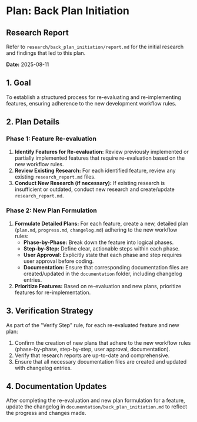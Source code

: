 # Plan: Back Plan Initiation

## Research Report
Refer to `research/back_plan_initiation/report.md` for the initial research and findings that led to this plan.

**Date:** 2025-08-11

## 1. Goal

To establish a structured process for re-evaluating and re-implementing features, ensuring adherence to the new development workflow rules.

## 2. Plan Details

### Phase 1: Feature Re-evaluation

1.  **Identify Features for Re-evaluation:** Review previously implemented or partially implemented features that require re-evaluation based on the new workflow rules.
2.  **Review Existing Research:** For each identified feature, review any existing `research_report.md` files.
3.  **Conduct New Research (if necessary):** If existing research is insufficient or outdated, conduct new research and create/update `research_report.md`.

### Phase 2: New Plan Formulation

1.  **Formulate Detailed Plans:** For each feature, create a new, detailed plan (`plan.md`, `progress.md`, `changelog.md`) adhering to the new workflow rules:
    *   **Phase-by-Phase:** Break down the feature into logical phases.
    *   **Step-by-Step:** Define clear, actionable steps within each phase.
    *   **User Approval:** Explicitly state that each phase and step requires user approval before coding.
    *   **Documentation:** Ensure that corresponding documentation files are created/updated in the `documentation` folder, including changelog entries.
2.  **Prioritize Features:** Based on re-evaluation and new plans, prioritize features for re-implementation.

## 3. Verification Strategy

As part of the "Verify Step" rule, for each re-evaluated feature and new plan:
1.  Confirm the creation of new plans that adhere to the new workflow rules (phase-by-phase, step-by-step, user approval, documentation).
2.  Verify that research reports are up-to-date and comprehensive.
3.  Ensure that all necessary documentation files are created and updated with changelog entries.

## 4. Documentation Updates
After completing the re-evaluation and new plan formulation for a feature, update the changelog in `documentation/back_plan_initiation.md` to reflect the progress and changes made.
